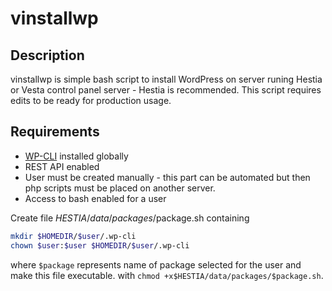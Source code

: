 # vinstallwp

## Description
vinstallwp is simple bash script to install WordPress on server runing Hestia or Vesta control panel server - Hestia is recommended. This script requires edits to be ready for production usage.
## Requirements
- [WP-CLI](https://wp-cli.org/) installed globally
- REST API enabled
- User must be created manually - this part can be automated but then php scripts must be placed on another server.
- Access to bash enabled for a user

Create file $HESTIA/data/packages/$package.sh containing
```bash
mkdir $HOMEDIR/$user/.wp-cli
chown $user:$user $HOMEDIR/$user/.wp-cli
```
where `$package` represents name of package selected for the user and make this file executable. with `chmod +x$HESTIA/data/packages/$package.sh`.

